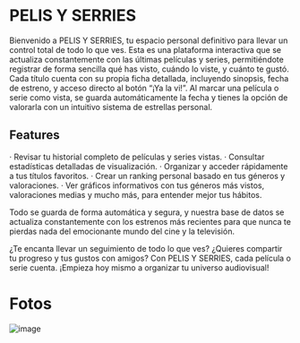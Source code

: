 # PELIS Y SERRIES

Bienvenido a PELIS Y SERRIES, tu espacio personal definitivo para llevar un control total de todo lo que ves.
Esta es una plataforma interactiva que se actualiza constantemente con las últimas películas y series, permitiéndote registrar de forma sencilla qué has visto, cuándo lo viste, y cuánto te gustó.
Cada título cuenta con su propia ficha detallada, incluyendo sinopsis, fecha de estreno, y acceso directo al botón “¡Ya la vi!”. Al marcar una película o serie como vista, se guarda automáticamente la fecha y tienes la opción de valorarla con un intuitivo sistema de estrellas personal.

## Features
· Revisar tu historial completo de películas y series vistas.
· Consultar estadísticas detalladas de visualización.
· Organizar y acceder rápidamente a tus títulos favoritos.
· Crear un ranking personal basado en tus géneros y valoraciones.
· Ver gráficos informativos con tus géneros más vistos, valoraciones medias y mucho más, para entender mejor tus hábitos.

Todo se guarda de forma automática y segura, y nuestra base de datos se actualiza constantemente con los estrenos más recientes para que nunca te pierdas nada del emocionante mundo del cine y la televisión.

¿Te encanta llevar un seguimiento de todo lo que ves? ¿Quieres compartir tu progreso y tus gustos con amigos? Con PELIS Y SERRIES, cada película o serie cuenta. ¡Empieza hoy mismo a organizar tu universo audiovisual!

<h1>Fotos</h1>

![image](https://github.com/user-attachments/assets/4aba0af2-0b1c-4671-8b58-3dc3f294e759)
